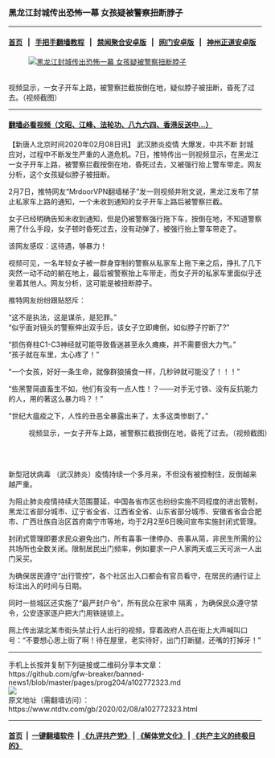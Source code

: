 ### 黑龙江封城传出恐怖一幕 女孩疑被警察扭断脖子
------------------------

#### [首页](https://github.com/gfw-breaker/banned-news1/blob/master/README.md) &nbsp;&nbsp;|&nbsp;&nbsp; [手把手翻墙教程](https://github.com/gfw-breaker/guides/wiki) &nbsp;&nbsp;|&nbsp;&nbsp; [禁闻聚合安卓版](https://github.com/gfw-breaker/bn-android) &nbsp;&nbsp;|&nbsp;&nbsp; [网门安卓版](https://github.com/oGate2/oGate) &nbsp;&nbsp;|&nbsp;&nbsp; [神州正道安卓版](https://github.com/SzzdOgate/update) 



<div><div class="featured_image">
 <a href="https://i.ntdtv.com/assets/uploads/2020/02/039cfc52414ea07a65e73d52f8e76d42.jpg" target="_blank">
  <figure>
   <img alt="黑龙江封城传出恐怖一幕 女孩疑被警察扭断脖子" src="https://i.ntdtv.com/assets/uploads/2020/02/039cfc52414ea07a65e73d52f8e76d42-800x450.jpg"/>
  </figure><br/>
 </a>
 <span class="caption">
  视频显示，一女子开车上路，被警察拦截按倒在地，疑似脖子被扭断，昏死了过去。（视频截图）
 </span>
</div>
</div><hr/>

#### [翻墙必看视频（文昭、江峰、法轮功、八九六四、香港反送中...）](http://167.172.214.107/home.html)

<div><div class="post_content" itemprop="articleBody">
 <p>
  【新唐人北京时间2020年02月08日讯】
  <ok href="https://www.ntdtv.com/gb/442749.htm">
   武汉肺炎疫情
  </ok>
  大爆发，中共不断
  <ok href="https://www.ntdtv.com/gb/封城.htm">
   封城
  </ok>
  应对，过程中不断发生严重的人道危机。7日，推特传出一则视频显示，在黑龙江一女子开车上路，被警察拦截按倒在地，昏死过去，又被强行抬上警车带走。网友分析，这个女孩疑似脖子被扭断。
 </p>
 <p>
  2月7日，推特网友“MrdoorVPN翻墙梯子”发一则视频并附文说，黑龙江发布了禁止私家车上路的通知，一个未收到通知的女子开车上路后被警察拦截。
 </p>
 <p>
  女子已经明确告知未收到通知，但是仍被警察强行拖下车，按倒在地，不知道警察用了什么手段，女子顿时昏死过去，没有动弹了，被强行抬上警车带走了。
 </p>
 <p>
  该网友感叹：这待遇，够暴力！
 </p>
 <p>
  视频可见，一名年轻女子被一群身穿制的警察从私家车上拖下来之后，挣扎了几下突然一动不动的躺在地上，最后被警察抬上车带走，而女子开的私家车里面似乎还坐着其他人。网友分析，这可能是被扭断脖子。
 </p>
 <p>
  推特网友纷纷跟贴怒斥：
 </p>
 <p>
  “这不是执法，这是谋杀，是犯罪。”
  <br/>
  “似乎面对镜头的警察伸出双手后，该女子立即瘫倒，如似脖子拧断了?”
 </p>
 <p>
  “损伤脊柱C1-C3神经就可能导致昏迷甚至永久瘫痪，并不需要很大力气。”
  <br/>
  “孩子就在车里，太心疼了！”
 </p>
 <p>
  “一个女孩，好好一条生命，就像群狼捕食一样，几秒钟就可能没了！！！”
 </p>
 <p>
  “些黑警简直畜生不如，他们有没有一点人性！？——对手无寸铁、没有反抗能力的人，用的著这么暴力吗？！”
 </p>
 <p>
  “世纪大瘟疫之下，人性的丑恶全暴露出来了，太多这类惨剧了。”
 </p>
 <figure class="wp-caption alignnone" id="attachment_102772334" style="width: 600px">
  <ok href="https://i.ntdtv.com/assets/uploads/2020/02/c8bcb0166fcbffc8889d9ef4dbf40972.jpg">
   <img alt="" class="size-medium wp-image-102772334" src="https://i.ntdtv.com/assets/uploads/2020/02/c8bcb0166fcbffc8889d9ef4dbf40972-600x338.jpg"/>
  </ok>
  <br/><figcaption class="wp-caption-text">
   视频显示，一女子开车上路，被警察拦截按倒在地，昏死了过去。（视频截图）
  </figcaption><br/>
 </figure><br/>
 <p>
  <ok href="https://www.ntdtv.com/gb/新型冠状病毒.htm">
   新型冠状病毒
  </ok>
  （武汉肺炎）疫情持续一个多月来，不但没有被控制住，反倒越来越严重。
 </p>
 <p>
  为阻止肺炎疫情持续大范围蔓延，中国各省市区也纷纷实施不同程度的进出管制，黑龙江省部分城市、辽宁省全省、江西省全省、山东省部分城市、安徽省省会合肥市、广西壮族自治区首府南宁市等地，均于2月2至6日晚间宣布实施封闭式管理。
 </p>
 <p>
  封闭式管理即要求民众避免出门，所有喜事一律停办、丧事从简，非民生所需的公共场所也全数关闭。限制居民出门频率，例如要求一户人家两天或三天可派一人出门采买。
 </p>
 <p>
  为确保居民遵守“出行管控”，各个社区出入口都会有官员看守，在居民的通行证上标注出入的时间与日期。
 </p>
 <div class="video_fit_container">
 </div>
 <p>
  同时一些城区还实施了“最严封户令”，所有民众在家中
  <ok href="https://www.ntdtv.com/gb/隔离.htm">
   隔离
  </ok>
  ，为确保民众遵守禁令，公安逐家逐户把大门用铁链锁上。
 </p>
 <div class="video_fit_container">
 </div>
 <p>
  网上传出湖北某市街头禁止行人出行的视频，穿着政府人员在街上大声喊叫口号：“不要想心思上街了啊！待在屋里，老实待好，出门打断腿，还嘴的打掉牙！”
 </p>
</div></div>
<hr/>
手机上长按并复制下列链接或二维码分享本文章：<br/>
https://github.com/gfw-breaker/banned-news1/blob/master/pages/prog204/a102772323.md <br/>
<a href='https://github.com/gfw-breaker/banned-news1/blob/master/pages/prog204/a102772323.md'><img src='https://github.com/gfw-breaker/banned-news1/blob/master/pages/prog204/a102772323.md.png'/></a> <br/>
原文地址（需翻墙访问）：https://www.ntdtv.com/gb/2020/02/08/a102772323.html


------------------------
#### [首页](https://github.com/gfw-breaker/banned-news1/blob/master/README.md) &nbsp;|&nbsp; [一键翻墙软件](https://github.com/gfw-breaker/nogfw/blob/master/README.md) &nbsp;| [《九评共产党》](https://github.com/gfw-breaker/9ping.md/blob/master/README.md#九评之一评共产党是什么) | [《解体党文化》](https://github.com/gfw-breaker/jtdwh.md/blob/master/README.md) | [《共产主义的终极目的》](https://github.com/gfw-breaker/gczydzjmd.md/blob/master/README.md)


<img src='http://gfw-breaker.win/banned-news/pages/prog204/a102772323.md' width='0px' height='0px'/>
